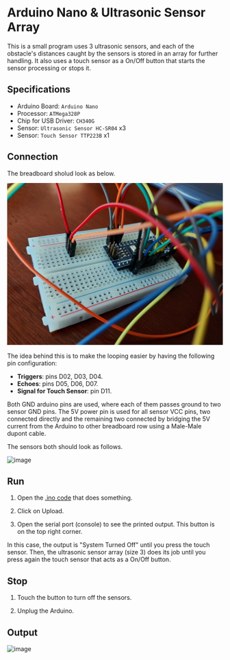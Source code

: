# Arduino Nano & Ultrasonic Sensor Array

This is a small program uses 3 ultrasonic sensors, and each of the obstacle's distances caught by the sensors is stored in an array for further handling. It also uses a touch sensor as a On/Off button that starts the sensor processing or stops it.

## Specifications

- Arduino Board: `Arduino Nano`
- Processor: `ATMega328P`
- Chip for USB Driver: `CH340G`
- Sensor: `Ultrasonic Sensor HC-SR04` x3
- Sensor: `Touch Sensor TTP223B` x1

## Connection

The breadboard sholud look as below. <br />

![image](https://github.com/the-other-mariana/circuits-workshop/blob/master/session08/media/breadboard.jpg?raw=true) <br />

The idea behind this is to make the looping easier by having the following pin configuration:
	
- **Triggers**: pins D02, D03, D04.
- **Echoes**: pins D05, D06, D07.
- **Signal for Touch Sensor**: pin D11.

Both GND arduino pins are used, where each of them passes ground to two sensor GND pins. The 5V power pin is used for all sensor VCC pins, two connected directly and the remaining two connected by bridging the 5V current from the Arduino to other breadboard row using a Male-Male dupont cable.

The sensors both should look as follows. <br />

![image](https://github.com/the-other-mariana/circuits-workshop/blob/master/session08/media/sensors.jpg?raw=true) <br />

## Run

1. Open the [.ino code](https://github.com/the-other-mariana/circuits-workshop/blob/master/session08/ultrasonic-array/ultrasonic-array.ino) that does something.

2. Click on Upload.

3. Open the serial port (console) to see the printed output. This button is on the top right corner.

In this case, the output is "System Turned Off" until you press the touch sensor. Then, the ultrasonic sensor array (size 3) does its job until you press again the touch sensor that acts as a On/Off button.

## Stop

1. Touch the button to turn off the sensors.

2. Unplug the Arduino.

## Output

![image](https://github.com/the-other-mariana/circuits-workshop/blob/master/session08/media/output.gif)
